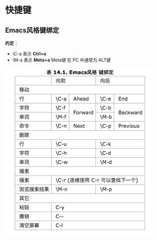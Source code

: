 # 快捷键



## Emacs风格键绑定

**约定**：

- \C-a 表示 **Ctrl+a**
- \M-a 表示 **Meta+a** Meta键 在 PC 中通常为 ALT键

![](pics/emacs_key_bind.png)

